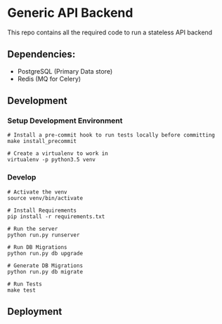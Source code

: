 # Generic API Backend
This repo contains all the required code to run a stateless API backend

## Dependencies:
- PostgreSQL (Primary Data store)
- Redis (MQ for Celery)


## Development

### Setup Development Environment
```
# Install a pre-commit hook to run tests locally before committing
make install_precommit

# Create a virtualenv to work in
virtualenv -p python3.5 venv
```

### Develop
```
# Activate the venv
source venv/bin/activate

# Install Requirements
pip install -r requirements.txt

# Run the server
python run.py runserver

# Run DB Migrations
python run.py db upgrade

# Generate DB Migrations
python run.py db migrate

# Run Tests
make test
```


## Deployment
